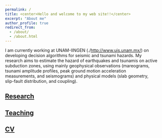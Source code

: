 ```yaml
---
permalink: /
title: <center>Hello and welcome to my web site!!</center>
excerpt: "About me"
author_profile: true
redirect_from: 
  - /about/
  - /about.html
---
```



I am currently working at UNAM-IINGEN (./http://www.uis.unam.mx/) on developing decision algorithms for seismic and tsunami hazards. My research aims to estimate the hazard of earthquakes and tsunamis on active subduction zones, using mainly geophysical observations (mareograms, tsunami amplitude profiles, peak ground motion acceleration measurements, and seismograms) and physical models (slab geometry, slip-fault distribution, and coupling). 


## [Research](research)

## [Teaching](teaching)

## [CV](cv)


<!--
git commit -am "add change to ________" && git push
-->

<!--
git add _pages/about.md && git commit -m "add change to _pages/about" && git push
-->
